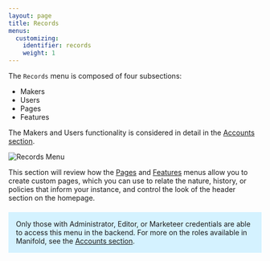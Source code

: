 ```yaml
---
layout: page
title: Records
menus:
  customizing:
    identifier: records
    weight: 1
---
```


The `Records` menu is composed of four subsections:

- Makers
- Users
- Pages
- Features

The Makers and Users functionality is considered in detail in the [Accounts section](/docs/projects/accounts/index.html).

![Records Menu](/docs/assets/customizing/records-menu.png)

This section will review how the [Pages](pages.html) and [Features](features.html) menus allow you to create custom pages, which you can use to relate the nature, history, or policies that inform your instance, and control the look of the header section on the homepage.

<div style="background: #d4f2ff; margin: 20px 0; padding: 15px;">
Only those with Administrator, Editor, or Marketeer credentials are able to access this menu in the backend. For more on the roles available in Manifold, see the <a href="/docs/projects/accounts/index.html">Accounts section</a>.
</div>
